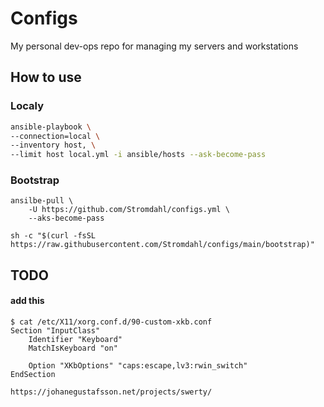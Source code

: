 # Configs
My personal dev-ops repo for managing my servers and workstations

## How to use

### Localy
``` bash
ansible-playbook \
--connection=local \ 
--inventory host, \
--limit host local.yml -i ansible/hosts --ask-become-pass
```

### Bootstrap
```
ansilbe-pull \
    -U https://github.com/Stromdahl/configs.yml \
    --aks-become-pass
```

```
sh -c "$(curl -fsSL https://raw.githubusercontent.com/Stromdahl/configs/main/bootstrap)"
```

## TODO

#### add this
```
$ cat /etc/X11/xorg.conf.d/90-custom-xkb.conf 
Section "InputClass"
	Identifier "Keyboard"
	MatchIsKeyboard "on"

	Option "XKbOptions" "caps:escape,lv3:rwin_switch"
EndSection
```
`https://johanegustafsson.net/projects/swerty/`
